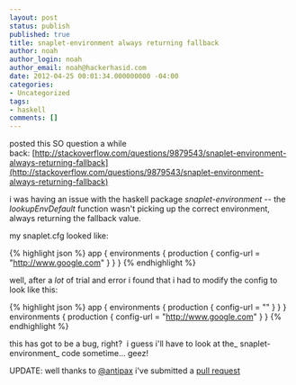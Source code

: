 ```yaml
---
layout: post
status: publish
published: true
title: snaplet-environment always returning fallback
author: noah
author_login: noah
author_email: noah@hackerhasid.com
date: 2012-04-25 00:01:34.000000000 -04:00
categories:
- Uncategorized
tags:
- haskell
comments: []
---
```

posted this SO question a while back:&nbsp;[http://stackoverflow.com/questions/9879543/snaplet-environment-always-returning-fallback](http://stackoverflow.com/questions/9879543/snaplet-environment-always-returning-fallback)

i was having an issue with the haskell package _snaplet-environment_&nbsp;-- the _lookupEnvDefault_&nbsp;function&nbsp;wasn't picking up the correct environment, always returning the fallback value.

my snaplet.cfg looked like:

{% highlight json %}
app
{
  environments
  {
    production
    {
      config-url = "http://www.google.com"
    }
  }
}
{% endhighlight %}

well, after a _lot_&nbsp;of trial and error i found that i had to modify the config to look like this:

{% highlight json %}
app
{
  environments
  {
    production
    {
      config-url = ""
    }
  }
}
environments
{
  production
  {
    config-url = "http://www.google.com"
  }
}
{% endhighlight %}

this has got to be a bug, right? &nbsp;i guess i'll have to look at the_ snaplet-environment_ code sometime... geez!

UPDATE: well thanks to [@antipax](https://twitter.com/#!/antipax) i've submitted a [pull request](https://github.com/statichippo/Snaplet-Environments/tree/patch-1)
